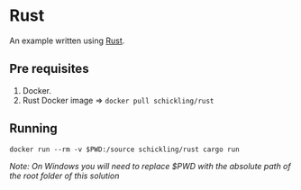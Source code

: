 # Rust

An example written using [Rust](https://www.rust-lang.org).

## Pre requisites

1. Docker.
2. Rust Docker image => `docker pull schickling/rust`

## Running

```
docker run --rm -v $PWD:/source schickling/rust cargo run
```

*Note: On Windows you will need to replace $PWD with the absolute path of the
root folder of this solution*
